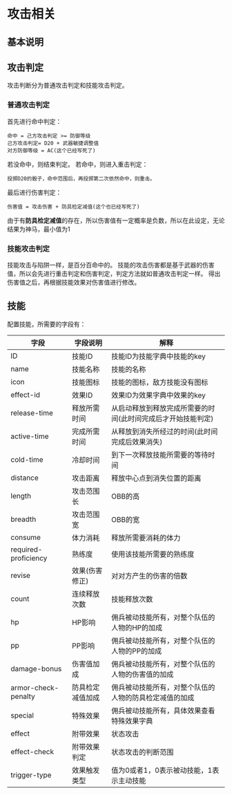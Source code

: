 攻击相关
=======

## 基本说明 ##

## 攻击判定 ##
攻击判断分为普通攻击判定和技能攻击判定。

### 普通攻击判定 ###
首先进行命中判定：

    命中 = 己方攻击判定 >= 防御等级	
    己方攻击判定= D20 + 武器敏捷调整值
    对方防御等级 = AC(这个已经写死了)
若没命中，则结束判定。
若命中，则进入重击判定：

    投掷D20的骰子，命中范围后，再投掷第二次依然命中，则重击。
    
最后进行伤害判定：

    伤害值 = 攻击伤害 + 防具检定减值(这个也已经写死了)
由于有**防具检定减值**的存在，所以伤害值有一定概率是负数，所以在此设定，无论结果为神马，最小值为1

### 技能攻击判定 ###
技能攻击与陷阱一样，是百分百命中的。
技能的攻击伤害都是基于武器的伤害值，所以会先进行重击判定和伤害判定，判定方法就如普通攻击判定一样。
得出伤害值之后，再根据技能效果对伤害值进行修改。

## 技能 ##
配置技能，所需要的字段有：

 字段                  |  字段说明       | 解释
----------------------|----------------|---------
 ID                   | 技能ID         | 技能ID为技能字典中技能的key
 name                 | 技能名称        | 技能的名称
 icon                 | 技能图标        | 技能的图标，敌方技能没有图标
 effect-id            | 效果ID         | 效果ID为效果字典中效果的key
 release-time         | 释放所需时间     | 从启动释放到释放完成所需要的时间(此时间完成后才开始技能判定)
 active-time          | 完成所需时间     | 从释放到消失所经过的时间(此时间完成后效果消失)
 cold-time            | 冷却时间        | 到下一次释放技能所需要的等待时间
 distance             | 攻击距离        | 释放中心点到消失位置的距离
 length               | 攻击范围长      | OBB的高
 breadth              | 攻击范围宽      | OBB的宽
 consume              | 体力消耗        | 释放所需要消耗的体力
 required-proficiency | 熟练度          | 使用该技能所需要的熟练度
 revise               | 效果(伤害修正)   | 对对方产生的伤害的倍数
 count                | 连续释放次数     | 技能释放次数
 hp                   | HP影响         | 佣兵被动技能所有，对整个队伍的人物的HP的加成
 pp                   | PP影响         | 佣兵被动技能所有，对整个队伍的人物的PP的加成
 damage-bonus         | 伤害值加成      | 佣兵被动技能所有，对整个队伍的人物的伤害值的加成
 armor-check-penalty  | 防具检定减值加成 | 佣兵被动技能所有，对整个队伍的人物的防具检定减值的加成
 special              | 特殊效果        | 佣兵被动技能所有，具体效果查看特殊效果字典
 effect               | 附带效果        | 状态攻击
 effect-check         | 附带效果判定     | 状态攻击的判断范围
 trigger-type         | 效果触发类型     | 值为0或者1，0表示被动技能，1表示主动技能
 
